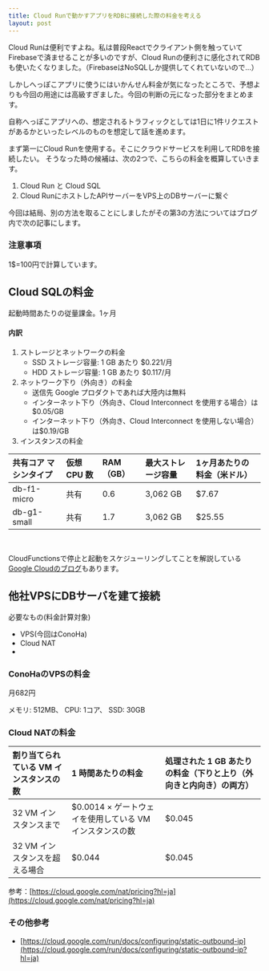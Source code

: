 ```yaml
---
title: Cloud Runで動かすアプリをRDBに接続した際の料金を考える
layout: post
---
```


Cloud Runは便利ですよね。私は普段Reactでクライアント側を触っていてFirebaseで済ませることが多いのですが、Cloud Runの便利さに感化されてRDBも使いたくなりました。（FirebaseはNoSQLしか提供してくれていないので...）

しかしへっぽこアプリに使うにはいかんせん料金が気になったところで、予想よりも今回の用途には高級すぎました。今回の判断の元になった部分をまとめます。

自称へっぽこアプリへの、想定されるトラフィックとしては1日に1件リクエストがあるかといったレベルのものを想定して話を進めます。

まず第一にCloud Runを使用する。そこにクラウドサービスを利用してRDBを接続したい。
そうなった時の候補は、次の2つで、こちらの料金を概算していきます。
1. Cloud Run と Cloud SQL
2. Cloud RunにホストしたAPIサーバーをVPS上のDBサーバーに繋ぐ

今回は結局、別の方法を取ることにしましたがその第3の方法についてはブログ内で次の記事にします。

### 注意事項
1$=100円で計算しています。

## **Cloud SQLの料金**
起動時間あたりの従量課金。1ヶ月

#### 内訳
1. ストレージとネットワークの料金
   * SSD ストレージ容量: 1 GB あたり $0.221/月
   * HDD ストレージ容量: 1 GB あたり $0.117/月
2. ネットワーク下り（外向き）の料金
   * 送信先 Google プロダクトであれば大陸内は無料
   * インターネット下り（外向き、Cloud Interconnect を使用する場合）は$0.05/GB
   * インターネット下り（外向き、Cloud Interconnect を使用しない場合）は$0.19/GB
3. インスタンスの料金

| 共有コア マシンタイプ | 仮想 CPU 数 |RAM（GB） |最大ストレージ容量|1ヶ月あたりの料金（米ドル）
|:-----------|:------------|:------------|:------------|:------------|
| db-f1-micro | 共有  | 0.6 | 3,062 GB | $7.67 |
| db-g1-small | 共有  | 1.7 | 3,062 GB | $25.55 |

<br>

CloudFunctionsで停止と起動をスケジューリングしてことを解説している[Google Cloudのブログ](https://cloud.google.com/blog/ja/topics/developers-practitioners/lower-development-costs-schedule-cloud-sql-instances-start-and-stop)もあります。


## **他社VPSにDBサーバを建て接続**
必要なもの(料金計算対象)
* VPS(今回はConoHa)
* Cloud NAT
* 


### **ConoHaのVPSの料金**
月682円

メモリ: 512MB、
CPU: 1コア、
SSD: 30GB


### **Cloud NATの料金**



| 割り当てられている VM インスタンスの数 | 1 時間あたりの料金 | 処理された 1 GB あたりの料金（下りと上り（外向きと内向き）の両方） |
|:-----------|:------------|:------------|
| 32 VM インスタンスまで | $0.0014 × ゲートウェイを使用している VM インスタンスの数 | $0.045   |
|32 VM インスタンスを超える場合|$0.044|	$0.045

参考：[https://cloud.google.com/nat/pricing?hl=ja](https://cloud.google.com/nat/pricing?hl=ja)





### その他参考
- [https://cloud.google.com/run/docs/configuring/static-outbound-ip](https://cloud.google.com/run/docs/configuring/static-outbound-ip?hl=ja)